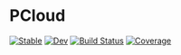 # PCloud

[![Stable](https://img.shields.io/badge/docs-stable-blue.svg)](https://Arkoniak.github.io/PCloud.jl/stable)
[![Dev](https://img.shields.io/badge/docs-dev-blue.svg)](https://Arkoniak.github.io/PCloud.jl/dev)
[![Build Status](https://github.com/Arkoniak/PCloud.jl/workflows/CI/badge.svg)](https://github.com/Arkoniak/PCloud.jl/actions)
[![Coverage](https://codecov.io/gh/Arkoniak/PCloud.jl/branch/master/graph/badge.svg)](https://codecov.io/gh/Arkoniak/PCloud.jl)
